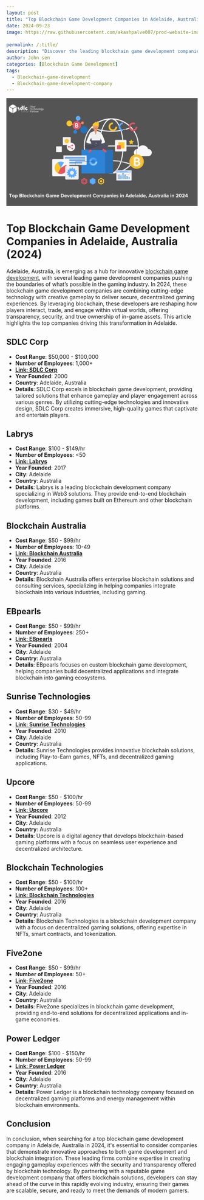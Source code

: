 ```yaml
---
layout: post
title: "Top Blockchain Game Development Companies in Adelaide, Australia in 2024"
date: 2024-09-23
image: https://raw.githubusercontent.com/akashpalve007/prod-website-images/b8d619bc45bc2833f0859f92515cced9da43e6b3/Top%20Blockchain%20Game%20Development%20Companies%20in%20Adelaide%2C%20Australia%20in%202024.png?raw=true

permalink: /:title/
description: "Discover the leading blockchain game development companies in Adelaide, Australia, shaping the future of gaming in 2024."
author: John sen
categories: [Blockchain Game Development]
tags:
  - Blockchain-game-development
  - Blockchain-game-development-company
---
```

![Blockchain game development](https://raw.githubusercontent.com/akashpalve007/prod-website-images/b8d619bc45bc2833f0859f92515cced9da43e6b3/Top%20Blockchain%20Game%20Development%20Companies%20in%20Adelaide%2C%20Australia%20in%202024.png?raw=true)
 

# Top Blockchain Game Development Companies in Adelaide, Australia (2024)

Adelaide, Australia, is emerging as a hub for innovative <span
            class="c1"><a class="c4"
                href="https://www.google.com/url?q=https://sdlccorp.com/services/games/blockchain-game-development-company/&amp;sa=D&amp;source=editors&amp;ust=1724410720621983&amp;usg=AOvVaw3sobKdvIeR6WedIPsg5Add">blockchain
                game development</a></span>, with several leading game development companies pushing the boundaries of what’s possible in the gaming industry. In 2024, these blockchain game development companies are combining cutting-edge technology with creative gameplay to deliver secure, decentralized gaming experiences. By leveraging blockchain, these developers are reshaping how players interact, trade, and engage within virtual worlds, offering transparency, security, and true ownership of in-game assets. This article highlights the top companies driving this transformation in Adelaide.

## SDLC Corp

- **Cost Range**: $50,000 - $100,000  
- **Number of Employees**: 1,000+  
- **[Link: SDLC Corp](https://sdlccorp.com/)**  
- **Year Founded**: 2000  
- **Country**: Adelaide, Australia  
- **Details**: SDLC Corp excels in blockchain game development, providing tailored solutions that enhance gameplay and player engagement across various genres. By utilizing cutting-edge technologies and innovative design, SDLC Corp creates immersive, high-quality games that captivate and entertain players.

## Labrys

- **Cost Range**: $100 - $149/hr  
- **Number of Employees**: <50  
- **[Link: Labrys](https://labrys.io/)**  
- **Year Founded**: 2017  
- **City**: Adelaide  
- **Country**: Australia  
- **Details**: Labrys is a leading blockchain development company specializing in Web3 solutions. They provide end-to-end blockchain development, including games built on Ethereum and other blockchain platforms​.

## Blockchain Australia

- **Cost Range**: $50 - $99/hr  
- **Number of Employees**: 10-49  
- **[Link: Blockchain Australia](https://blockchainaustralia.com/)**  
- **Year Founded**: 2016  
- **City**: Adelaide  
- **Country**: Australia  
- **Details**: Blockchain Australia offers enterprise blockchain solutions and consulting services, specializing in helping companies integrate blockchain into various industries, including gaming.

## EBpearls

- **Cost Range**: $50 - $99/hr  
- **Number of Employees**: 250+  
- **[Link: EBpearls](https://ebpearls.com/)**  
- **Year Founded**: 2004  
- **City**: Adelaide  
- **Country**: Australia  
- **Details**: EBpearls focuses on custom blockchain game development, helping companies build decentralized applications and integrate blockchain into gaming ecosystems​.

## Sunrise Technologies

- **Cost Range**: $30 - $49/hr  
- **Number of Employees**: 50-99  
- **[Link: Sunrise Technologies](https://sunrisetech.com.au/)**  
- **Year Founded**: 2010  
- **City**: Adelaide  
- **Country**: Australia  
- **Details**: Sunrise Technologies provides innovative blockchain solutions, including Play-to-Earn games, NFTs, and decentralized gaming applications​.

## Upcore

- **Cost Range**: $50 - $100/hr  
- **Number of Employees**: 50-99  
- **[Link: Upcore](https://upcore.com/)**  
- **Year Founded**: 2012  
- **City**: Adelaide  
- **Country**: Australia  
- **Details**: Upcore is a digital agency that develops blockchain-based gaming platforms with a focus on seamless user experience and decentralized architecture​.

## Blockchain Technologies

- **Cost Range**: $50 - $100/hr  
- **Number of Employees**: 100+  
- **[Link: Blockchain Technologies](https://blockchaintechnologies.com.au/)**  
- **Year Founded**: 2016  
- **City**: Adelaide  
- **Country**: Australia  
- **Details**: Blockchain Technologies is a blockchain development company with a focus on decentralized gaming solutions, offering expertise in NFTs, smart contracts, and tokenization​.

## Five2one

- **Cost Range**: $50 - $99/hr  
- **Number of Employees**: 50+  
- **[Link: Five2one](https://five2one.com/)**  
- **Year Founded**: 2016  
- **City**: Adelaide  
- **Country**: Australia  
- **Details**: Five2one specializes in blockchain game development, providing end-to-end solutions for decentralized applications and in-game economies​.

## Power Ledger

- **Cost Range**: $100 - $150/hr  
- **Number of Employees**: 50-99  
- **[Link: Power Ledger](https://powerledger.io/)**  
- **Year Founded**: 2016  
- **City**: Adelaide  
- **Country**: Australia  
- **Details**: Power Ledger is a blockchain technology company focused on decentralized gaming platforms and energy management within blockchain environments​.

## Conclusion

In conclusion, when searching for a top blockchain game development company in Adelaide, Australia in 2024, it's essential to consider companies that demonstrate innovative approaches to both game development and blockchain integration. These leading firms combine expertise in creating engaging gameplay experiences with the security and transparency offered by blockchain technology. By partnering with a reputable game development company that offers blockchain solutions, developers can stay ahead of the curve in this rapidly evolving industry, ensuring their games are scalable, secure, and ready to meet the demands of modern gamers.









